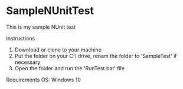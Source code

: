 # SampleNUnitTest
This is my sample NUnit test 

Instructions
1. Download or clone to your machine
2. Put the folder on your C:\ drive, renam the folder to 'SampleTest' if necessary
3. Open the folder and run the 'RunTest.bat' file

Requirements
OS: Windows 10
